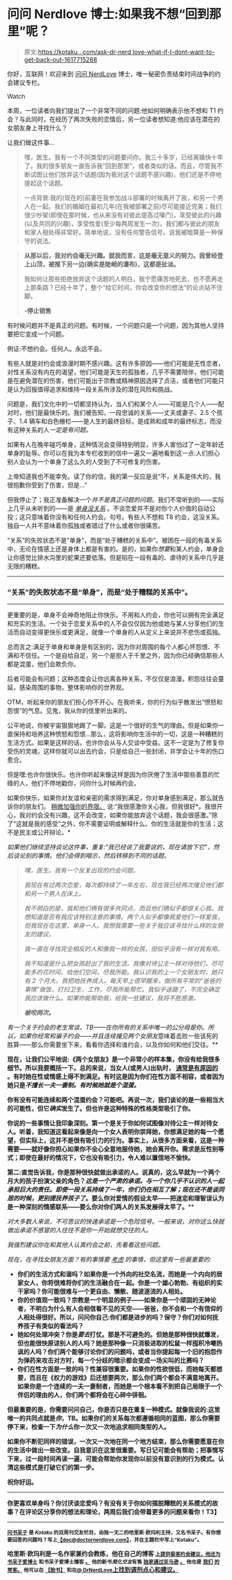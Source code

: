 # 问问 Nerdlove 博士:如果我不想“回到那里”呢？

> 原文:[https://kotaku . com/ask-dr-nerd love-what-if-I-dont-want-to-get-back-out-1617715288](https://kotaku.com/ask-dr-nerdlove-what-if-i-dont-want-to-get-back-out-1617715288)

你好，互联网！欢迎来到 [问问 NerdLove](http://kotaku.com/askdrnerdlove) 博士，唯一秘密负责结束时间战争的约会建议专栏。

Watch

本周，一位读者向我们提出了一个非常不同的问题:他如何明确表示他不想和 T1 约会？与此同时，在经历了两次失败的恋情后，另一位读者想知道:他应该在潜在的女朋友身上寻找什么？

让我们做这件事...

> 嘿，医生。我有一个不同类型的问题要问你。我三十多岁，已经离婚快十年了。我的很多朋友一直告诉我“回到那里”，或者类似的话。而且，尽管我不断试图让他们放弃这个话题(因为我对这个话题不感兴趣)，他们还是不停地提起这个话题。
> 
> 一点背景:我的(现在的)前妻在我参加战斗部署的时候离开了我，和另一个男人在一起。我们的婚姻在最初几年(在我被部署之前)尽可能接近完美；我们很少吵架(即使在那时候，也从来没有对彼此提高过嗓门)，享受彼此的兴趣(以及共同的兴趣)，享受性爱(至少每两周发生一次)，我们都与彼此的朋友和家人相处得非常好。简单地说，没有任何警告信号。说我被暗算是一种保守的说法。

> **从那以后，我对约会毫无兴趣。就我而言，这是毫无意义的努力。我曾经登上山顶，被推下另一边(确实是陡峭的瀑布)，这都是扯淡。**
> 
> 我如何让那些拒绝放弃这个话题的人明白，我宁愿痛苦地死去，也不愿再走上那条路？已经十年了，整个“给它时间，你会改变你的想法”的论点站不住脚。
> 
> **-停止销售**

有时候问题并不是真正的问题。有时候，一个问题只是一个问题，因为其他人坚持要把它变成一个问题。

例证:不想约会。任何人。永远不会。

有些人就是对约会或浪漫时期不感兴趣。这有许多原因——他们可能是无性恋者，对性关系没有内在的渴望，他们可能是天生的孤独者，几乎不需要陪伴，他们可能是在避免潜在的伤害，他们可能出于宗教或精神原因选择了贞洁，或者他们可能只是认为回报值得追求和维持一段关系所涉及的潜在风险和挑战。

问题是，我们文化中的一切都坚持认为，当人们和某个人——可能是几个人——配对时，他们是最快乐的。我们被告知，一段忠诚的关系——丈夫或妻子、2.5 个孩子、1.4 辆车和白色栅栏——是人生的最终目标，是成熟和成年的最终标志，而没有这种关系的人*一定是有问题。*

如果有人在晚年碰巧单身，这种情况会变得特别明显，许多人害怕过了一定年龄还单身的耻辱。你可以在我为本专栏收到的信中一遍又一遍地看到这一点:人们担心别人会认为一个单身了这么久的人受到了不可修复的伤害。

上帝知道我也不能幸免。读了你的信，我的第一反应是说“不，关系是伟大的，我很抱歉你受到了伤害，但是…”

但我停止了；我正准备解决一个*并不是真正问题的问题*。我们不常听到的——实际上几乎从未听到的——是 [*单身没关系*](http://www.doctornerdlove.com/2014/02/its-ok-to-be-single/) 。不谈恋爱并不是对你个人价值的自动公投；这只意味着你没有和任何人约会。句号。有些人不想和 T8 约会，这没关系。独自一人并不意味着你孤独或者错过了什么或者你很痛苦。

“关系”的失败状态不是“单身”，而是“处于糟糕的关系中”。被困在一段的有毒关系中，无论在情感上还是身体上都是有害的。是的，如果你*想要*和某人约会，单身会让你感觉比排水沟里的蛇果还要低落。但是陷在一段有毒的、虐待的关系中几乎是无限的糟糕。

* * *

### “关系”的失败状态不是“单身”，而是“处于糟糕的关系中”。

* * *

更重要的是，单身不会神奇地阻止你快乐。不用和人约会，你也可以拥有完全满足和充实的生活。一个处于恋爱关系中的人不会仅仅因为他或她与某人分享他们的生活而自动变得更快乐或更满足，就像一个单身的人从定义上来说并不悲伤或孤独。

总而言之:满足于单身和单身是有区别的，因为你对周围的每个人都心怀怨恨、不满和不信任。一个是自给自足，另一个是拒人于千里之外，因为你已经确信那些人都是混蛋，他们会欺负你。

后者可能会有问题；这种态度会让你远离各种关系，不仅仅是浪漫。积怨往往会蔓延，感染周围的事物，整体影响你的世界观。

OTM，听起来你的朋友们担心你不开心。在我听来，你的行为似乎散发出“愤怒和怨恨”的气息。见鬼，我从你的信里听出来的。

公平地说，你被宇宙狠狠地踢了一脚。这是一个很好的生气的理由。但是如果你一直保持和培养这种愤怒和怨恨…那么，这将影响你生活中的一切，这是一种糟糕的生活方式。如果是这样的话，也许你会从与人交谈中受益。这不一定是为了修复你受伤的灵魂，这样你就可以出去约会，只是给自己一些封闭，并学会让十年的伤口愈合。

但是嘿:也许你很快乐。也许你听起来像这样是因为你厌倦了生活中那些善意的忙碌的人，他们不停地戳你，问你什么时候再约会。

如果你快乐，如果你对友谊和亲密的需求得到满足，你对单身感到满足，那么就告诉你的朋友们。 [稍微加强你的界限。](http://www.doctornerdlove.com/2013/03/boundaries-self-esteem-dating/) 说:“我很感激你关心我，但我很好*。我很开心，我对约会没有兴趣，这不会改变，如果你能放弃这个话题，我会很感激。”除了“这就是我的感受”之外，你不需要证明或解释什么。你的生活就是你的生活；这不是民主或公开辩论。*

*如果他们继续坚持谈论这件事，重复:“我已经说了我要说的，现在请放下它”，然后谈论别的事情。他们会得到暗示，然后转移到不同的话题。*

> *嘿，医生。我有一个反复出现的约会问题。*
> 
> *我现在有过两次恋爱，每次都持续了一年左右，现在我已经两次撞见他们都和另一个男人在床上。*
> 
> *我不明白的是，我和他们俩有很多共同点，而且他们俩似乎都很关心我。我想知道是否有我应该特别注意的事情。两个人似乎都像我爱他们一样爱我，但我现在在这里，单身一人。我想我需要一些关于我应该寻找什么样的女朋友的建议。*
> 
> *我一直在寻找完全相反的人和像我一样的女孩，但似乎没有一样对我有用。*
> 
> *我不知道是什么把女孩赶出了我的生活。我像对待公主一样对待他们，尽可能多的花时间，给他们空间，尽我所能。我认识我的上一个女朋友时，她只有 2 个月大，我把她抚养成人。每天早上很早醒来，做所有平常的“爸爸的事情”做饭，打扫卫生，工作，尽我所能帮忙。我似乎迷路了，不完全确定我应该做什么。如果你能帮助我，给我一些建议，我将不胜感激。*
> 
> ***被咬两次。***

*有一个关于约会的老生常谈，TB——在你所有的关系中唯一的公分母是你。所以，如果你经常和骗子约会——并且连续撞见两个女朋友*意味着击败一些该死的胜算——那么你需要坐下来，看看你选择和谁约会，以及你如何和他们交往。**

**现在，让我们公平地说:《两个女朋友》是一个非常小的样本集，你没有给我很多细节。所以我要概括一下。总的来说，当女人(或男人)出轨时， [通常是有原因的](http://www.doctornerdlove.com/2011/10/why-women-cheat/) 。有时她在性或情感上得不到满足。有时这是因为你们在性方面不相容，或者因为她只是*不擅长一夫一妻制。有时候她就是个混蛋。***

**你有没有可能连续和两个混蛋约会？可能吧。再说一次，我们谈论的是一些相当大的可能性，但它*确实*发生了。但也许是这种特殊的性格类型吸引了你。**

**你说的一些事情让我印象深刻。第一个是关于你如何试图像对待公主一样对待女人。听着，我知道这看起来像是向一个女人表明你崇拜她，你想满足她的每一个愿望，但实际上，这并不是很有吸引力的行为。事实上，从很多方面来看，这是一种需要——就好像你担心如果你不全心全意地服侍她，她会离开你。需求是反性别等式；即使在最好的情况下，它也没有吸引力，令人难以置信地不愉快。**

**第二:直觉告诉我，你是那种很快就做出承诺的人。说真的，这么早就为一个两个月大的孩子扮演父亲的角色？*这是一个严肃的承诺。与一个你几乎不认识的人一起承担巨大的责任。即使一段关系持续了一年，你们仍在相互了解；现在还不是谈同居的时候，更别提抚养孩子了*。要么你对爱情的假设太早——把迷恋和理智误认为是一种深刻的情感联系——要么你对你们两人的关系发展得太早了。****

*对大多数人来说，不可思议的快速承诺是一个危险信号。一般来说，对你这么快就做出承诺不感冒的人往往不是你一开始就想交往的人。*

*我强烈建议你在和其他人认真约会之前，先看看这些问题。*

*现在，在寻找女朋友方面？有[](http://www.doctornerdlove.com/2013/10/what-to-look-for-in-a-woman/)*的事情要 [考虑](http://www.doctornerdlove.com/2014/05/is-she-right-for-you/) 的事情，但这里有一些最重要的:**

*   **你们的生活方式和谐吗？如果你是一个外向的社交名流，而她是一个内向的居家女人，你将很难将你们的生活融合在一起。你是一个雄心勃勃、有组织的实干家吗？你可能很难与一个更自由、懒散、随波逐流的人相处。**
*   **你的价值观一致吗？宗教是一个明显的例子——如果你是一个顽固的无神论者，不明白为什么有人会相信看不见的天空——爸爸，你不会和一个有信仰的人相处得很好。所以，问问你自己:你们都是进步的吗？保守？你们对如何抚养孩子有类似的看法吗？**
*   **她如何处理冲突？你是*要去*打仗。那是不可避免的。但她是那种很快就爆发，但也能很快原谅别人的人吗？她是那种像一只消极进取的松鼠一样囤积冷嘲热讽的人吗？你们两个能够讨论你们的问题吗，或者当你提起每一个旧的抱怨作为弹药来攻击对方时，每一个分歧的暗示都会变成一场尖叫的比赛吗？**
*   **你们在性方面是一致的吗？性兼容很重要。如果你的性欲很低，而她每天都想要，而且在《权力的游戏》后还想要两次，那么你们两个都会不满意地离开。如果你是一个连续的一夫一妻制者，而她是一个根本看不到把自己局限于一个伴侣的理由的人，你们两个都将会在心碎中徘徊。**

**但最重要的是，你需要问问自己，你是否只是在重复一种模式。就像我说的:这里唯一的共同点就是*你*，TB。如果你们的关系每次都遵循相同的蓝图，那么你需要停下来，检查一下*为什么*你一次又一次地追求相同类型的人。**

**如果你不断犯同样的错误，一次又一次地在同一个地方结束，那么你需要愿意在你的生活中做出一些改变。自我意识在这里很重要。写日记可能会有帮助；把事情写下来，过一段时间再读一遍，可能会帮助你发现你以前没有意识到的行为模式。认清这些模式是打破它们的第一步。**

**祝你好运。**

* * *

**你更喜欢单身吗？你讨厌谈恋爱吗？有没有关于你如何摆脱糟糕的关系模式的故事？在评论区分享你的想法和理论，两周后我们会带着更多的问题来看你！T3】**

* * *

**[<small>问书呆子</small>](http://kotaku.com/askdrnerdlove) <small>是 *Kotaku* 的双周刊交友栏目，由独一无二的哈里斯·欧玛利主持，又名书呆子。有你想要回答的问题吗？写上</small>[<small>【doc@doctornerdlove.com】</small>](mailto:doc@doctornerdlove.com)<small>，并在主题栏中写上“Kotaku”。</small>**

**哈里斯·欧玛利是一名作家兼约会教练，他在自己的博客 [<small>上提供极客约会建议，他还为书呆子爱博士</small>](http://www.doctornerdlove.com/) <small>和书呆子爱博士播客</small> [<small>。</small>](https://kotaku.com/ask-dr-nerdlove-she-broke-my-heart-and-wont-move-out-1610344203) <small>他的新书*简化交友*有售</small> [<small>独家通过亚马逊</small>](http://bit.ly/simplifieddating) [<small>。</small>](http://kotaku.com/ask-dr-nerdlove-how-do-i-become-boyfriend-material-1553033898) <small>他也是</small> [<small>我们</small>](http://oneofus.net/) [<small>的常客。</small>](http://kotaku.com/ask-dr-nerdlove-i-cant-get-over-an-affair-with-my-mar-1573528327) <small>他可以在</small> [<small>【脸书】</small>](http://facebook.com/DrNerdLove) <small>和在</small>[<small>@ DrNerdLove</small>](http://twitter.com/DrNerdLove)[上找到调剂点心和建议。](http://kotaku.com/ask-dr-nerdlove-do-women-have-it-easier-in-dating-1596566465)**